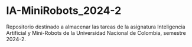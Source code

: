 # IA-MiniRobots_2024-2
Repositorio destinado a almacenar las tareas de la asignatura Inteligencia Artificial y Mini-Robots de la Universidad Nacional de Colombia, semestre 2024-2.
